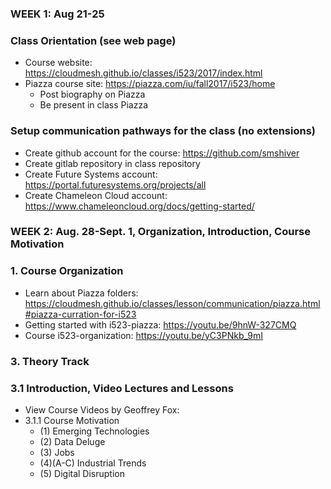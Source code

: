 ### WEEK 1: Aug 21-25
### Class Orientation (see web page)
* Course website: https://cloudmesh.github.io/classes/i523/2017/index.html 
* Piazza course site: https://piazza.com/iu/fall2017/i523/home 
  * Post biography on Piazza
  * Be present in class Piazza

### Setup communication pathways for the class (no extensions)
*  Create github account for the course: https://github.com/smshiver
  * Create gitlab repository in class repository 
* Create Future Systems account: https://portal.futuresystems.org/projects/all
* Create Chameleon Cloud account: https://www.chameleoncloud.org/docs/getting-started/

### WEEK 2: Aug. 28-Sept. 1, Organization, Introduction, Course Motivation
### 1. Course Organization
* Learn about Piazza folders: https://cloudmesh.github.io/classes/lesson/communication/piazza.html#piazza-curration-for-i523 
* Getting started with i523-piazza: https://youtu.be/9hnW-327CMQ 
*	Course i523-organization: https://youtu.be/yC3PNkb_9mI  

### 3. Theory Track 
### 3.1 Introduction, Video Lectures and Lessons
* View Course Videos by Geoffrey Fox:
* 3.1.1 Course Motivation
  * (1) Emerging Technologies
  * (2) Data Deluge
  * (3) Jobs
  * (4)(A-C) Industrial Trends
  * (5) Digital Disruption




